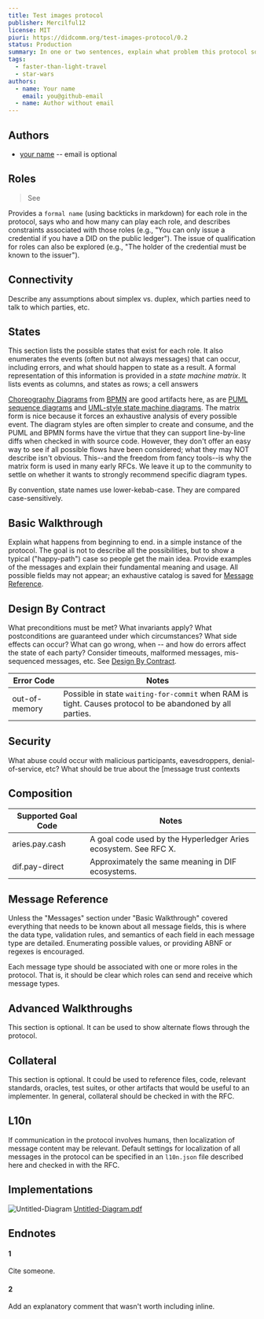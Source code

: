 ```yaml
---
title: Test images protocol
publisher: Mercilful12
license: MIT
piuri: https://didcomm.org/test-images-protocol/0.2
status: Production
summary: In one or two sentences, explain what problem this protocol solve, how it works, and other key characteristics.
tags:
  - faster-than-light-travel
  - star-wars
authors:
  - name: Your name
    email: you@github-email
  - name: Author without email
---
```


## Authors

- [your name](you@github-email) -- email is optional

## Roles

> See

Provides a `formal name` (using backticks in markdown) for each role in the protocol, says who and how many can play each role, and describes constraints associated with those roles (e.g., "You can only issue a credential if you have a DID on the public ledger"). The issue of qualification for roles can also be explored (e.g., "The holder of the credential must be known to the issuer").

## Connectivity

Describe any assumptions about simplex vs. duplex, which parties need to talk to which parties, etc.

## States

This section lists the possible states that exist for each role. It also enumerates the events (often but not always messages) that can occur, including errors, and what should happen to state as a result. A formal representation of this information is provided in a _state machine matrix_. It lists events as columns, and states as rows; a cell answers

[Choreography Diagrams](https://www.visual-paradigm.com/guide/bpmn/bpmn-orchestration-vs-choreography-vs-collaboration/#bpmn-choreography) from [BPMN](http://www.bpmn.org/) are good artifacts here, as are [PUML sequence diagrams](http://plantuml.com/sequence-diagram) and [UML-style state machine diagrams](http://agilemodeling.com/artifacts/stateMachineDiagram.htm). The matrix form is nice because it forces an exhaustive analysis of every possible event. The diagram styles are often simpler to create and consume, and the PUML and BPMN forms have the virtue that they can support line-by-line diffs when checked in with source code. However, they don't offer an easy way to see if all possible flows have been considered; what they may NOT describe isn't obvious. This--and the freedom from fancy tools--is why the matrix form is used in many early RFCs. We leave it up to the community to settle on whether it wants to strongly recommend specific diagram types.

By convention, state names use lower-kebab-case. They are compared case-sensitively.

## Basic Walkthrough

Explain what happens from beginning to end. in a simple instance of the protocol. The goal is not to describe all the possibilities, but to show a typical ("happy-path") case so people get the main idea. Provide examples of the messages and explain their fundamental meaning and usage. All possible fields may not appear; an exhaustive catalog is saved for [Message Reference](#message-reference).

## Design By Contract

What preconditions must be met? What invariants apply? What postconditions are guaranteed under which circumstances? What side effects can occur? What can go wrong, when -- and how do errors affect the state of each party? Consider timeouts, malformed messages, mis-sequenced messages, etc. See [Design By Contract](https://en.wikipedia.org/wiki/Design_by_contract).

| Error Code    | Notes                                                                                                     |
| ------------- | --------------------------------------------------------------------------------------------------------- |
| out-of-memory | Possible in state `waiting-for-commit` when RAM is tight. Causes protocol to be abandoned by all parties. |

## Security

What abuse could occur with malicious participants, eavesdroppers, denial-of-service, etc? What should be true about the [message trust contexts

## Composition

| Supported Goal Code | Notes                                                           |
| ------------------- | --------------------------------------------------------------- |
| aries.pay.cash      | A goal code used by the Hyperledger Aries ecosystem. See RFC X. |
| dif.pay-direct      | Approximately the same meaning in DIF ecosystems.               |

## Message Reference

Unless the "Messages" section under "Basic Walkthrough" covered everything that needs to be known about all message fields, this is where the data type, validation rules, and semantics of each field in each message type are detailed. Enumerating possible values, or providing ABNF or regexes is encouraged.

Each message type should be associated with one or more roles in the protocol. That is, it should be clear which roles can send and receive which message types.

## Advanced Walkthroughs

This section is optional. It can be used to show alternate flows through
the protocol.

## Collateral

This section is optional. It could be used to reference files, code,
relevant standards, oracles, test suites, or other artifacts that would
be useful to an implementer. In general, collateral should be checked in
with the RFC.

## L10n

If communication in the protocol involves humans, then localization of
message content may be relevant. Default settings for localization of
all messages in the protocol can be specified in an `l10n.json` file
described here and checked in with the RFC.

## Implementations

![Untitled-Diagram](https://user-images.githubusercontent.com/89047134/130248824-b6ebc320-af7b-47a7-9508-56a2313544a9.png)
[Untitled-Diagram.pdf](https://github.com/annaShatkovskaya/didcomm.org/files/7022220/Untitled-Diagram.pdf)

## Endnotes

#### 1

Cite someone.

#### 2

Add an explanatory comment that wasn't worth including inline.
